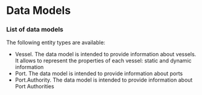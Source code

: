 # Data Models

### List of data models

The following entity types are available:
- Vessel. The data model is intended to provide information about vessels. It allows to represent the properties of each vessel: static and dynamic information
- Port. The data model is intended to provide information about ports
- Port.Authority. The data model is intended to provide information about Port Authorities

